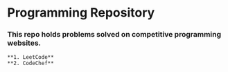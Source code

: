 # Programming Repository #
### This repo holds problems solved on competitive programming websites. ###
    **1. LeetCode**
    **2. CodeChef**
 